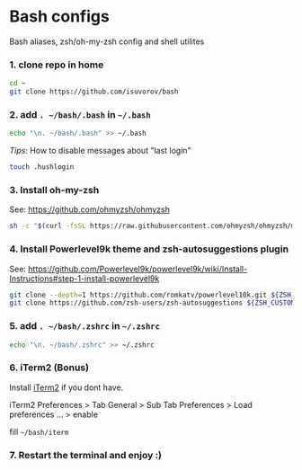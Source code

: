 # Bash configs
Bash aliases, zsh/oh-my-zsh config and shell utilites

### 1. clone repo in home
```sh
cd ~
git clone https://github.com/isuvorov/bash
```

### 2. add `. ~/bash/.bash` in `~/.bash`

```sh
echo "\n. ~/bash/.bash" >> ~/.bash
```

*Tips*: How to disable messages about "last login"

```sh
touch .hushlogin
```


### 3. Install oh-my-zsh

See: https://github.com/ohmyzsh/ohmyzsh
```sh
sh -c "$(curl -fsSL https://raw.githubusercontent.com/ohmyzsh/ohmyzsh/master/tools/install.sh)"
```

### 4. Install Powerlevel9k theme and zsh-autosuggestions plugin

See: https://github.com/Powerlevel9k/powerlevel9k/wiki/Install-Instructions#step-1-install-powerlevel9k
```sh
git clone --depth=1 https://github.com/romkatv/powerlevel10k.git ${ZSH_CUSTOM:-$HOME/.oh-my-zsh/custom}/themes/powerlevel10k
git clone https://github.com/zsh-users/zsh-autosuggestions ${ZSH_CUSTOM:-~/.oh-my-zsh/custom}/plugins/zsh-autosuggestions
```

### 5. add `. ~/bash/.zshrc` in `~/.zshrc`

```sh
echo "\n. ~/bash/.zshrc" >> ~/.zshrc
```

### 6. iTerm2  (Bonus)

Install [iTerm2](https://iterm2.com/) if you dont have.

iTerm2 Preferences > Tab General > Sub Tab Preferences > Load preferences ... > enable

fill `~/bash/iterm`


### 7. Restart the terminal and enjoy :)
